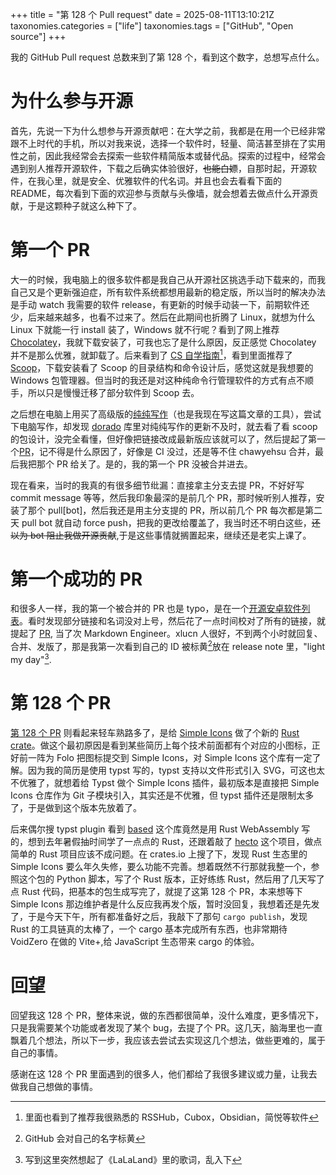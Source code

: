 +++
title = "第 128 个 Pull request"
date = 2025-08-11T13:10:21Z
taxonomies.categories = ["life"]
taxonomies.tags = ["GitHub", "Open source"]
+++

我的 GitHub Pull request 总数来到了第 128 个，看到这个数字，总想写点什么。

# 为什么参与开源

首先，先说一下为什么想参与开源贡献吧：在大学之前，我都是在用一个已经非常跟不上时代的手机，所以对我来说，选择一个软件时，轻量、简洁甚至排在了实用性之前，因此我经常会去探索一些软件精简版本或替代品。探索的过程中，经常会遇到别人推荐开源软件，下载之后确实体验很好，~~也能白嫖~~，自那时起，开源软件，在我心里，就是安全、优雅软件的代名词。并且也会去看看下面的 README，每次看到下面的欢迎参与贡献与头像墙，就会想着去做点什么开源贡献，于是这颗种子就这么种下了。

# 第一个 PR

大一的时候，我电脑上的很多软件都是我自己从开源社区挑选手动下载来的，而我自己又是个更新强迫症，所有软件系统都想用最新的稳定版，所以当时的解决办法是手动 watch 我需要的软件 release，有更新的时候手动装一下，前期软件还少，后来越来越多，也看不过来了。然后在此期间也折腾了 Linux，就想为什么 Linux 下就能一行 install 装了，Windows 就不行呢？看到了网上推荐 [Chocolatey](https://chocolatey.org)，我就下载安装了，可我也忘了是什么原因，反正感觉 Chocolatey 并不是那么优雅，就卸载了。后来看到了 [CS 自学指南](https://csdiy.wiki)[^1]，看到里面推荐了 [Scoop](https://scoop.sh)，下载安装看了 Scoop 的目录结构和命令设计后，感觉这就是我想要的 Windows 包管理器。但当时的我还是对这种纯命令行管理软件的方式有点不顺手，所以只是慢慢迁移了部分软件到 Scoop 去。

之后想在电脑上用买了高级版的[纯纯写作](https://writer.drakeet.com)（也是我现在写这篇文章的工具），尝试下电脑写作，却发现 [dorado](https://github.com/chawyehsu/dorado) 库里对纯纯写作的更新不及时，就去看了看 scoop 的包设计，没完全看懂，但好像把链接改成最新版应该就可以了，然后提起了第一个[PR](https://github.com/chawyehsu/dorado/pull/674)，记不得是什么原因了，好像是 CI 没过，还是等不住 chawyehsu 合并，最后我把那个 PR 给关了。是的，我的第一个 PR 没被合并进去。

现在看来，当时的我真的有很多细节纰漏：直接拿主分支去提 PR，不好好写 commit message 等等，然后我印象最深的是前几个 PR，那时候听别人推荐，安装了那个 pull[bot]，然后我还是用主分支提的 PR，所以前几个 PR 每次都是第二天 pull bot 就自动 force push，把我的更改给覆盖了，我当时还不明白这些，~~还以为 bot 阻止我做开源贡献~~,于是这些事情就搁置起来，继续还是老实上课了。

# 第一个成功的 PR

和很多人一样，我的第一个被合并的 PR 也是 typo，是在一个[开源安卓软件列表](https://github.com/xlucn/oh-my-foss-android)。看时发现部分链接和名词没对上号，然后花了一点时间校对了所有的链接，就提起了 [PR](https://github.com/xlucn/oh-my-foss-android/pull/5), 当了次 Markdown Engineer。xlucn 人很好，不到两个小时就回复、合并、发版了，那是我第一次看到自己的 ID 被标黄[^2]放在 release note 里，"light my day"[^3].

# 第 128 个 PR

[第 128 个 PR](https://github.com/simple-icons/simple-icons/pull/13684) 则看起来轻车熟路多了，是给 [Simple Icons](https://simpleicons.org) 做了个新的 [Rust crate](https://crates.io/crates/simpleicons-rs)。做这个最初原因是看到某些简历上每个技术前面都有个对应的小图标，正好前一阵为 Folo 把图标提交到 Simple Icons，对 Simple Icons 这个库有一定了解。因为我的简历是使用 typst 写的，typst 支持以文件形式引入 SVG，可这也太不优雅了，就想着给 Typst 做个 Simple Icons 插件，最初版本是直接把 Simple Icons 仓库作为 Git 子模块引入，其实还是不优雅，但 typst 插件还是限制太多了，于是做到这个版本先放着了。

后来偶尔搜 typst plugin 看到 [based](https://github.com/EpicEricEE/typst-based) 这个库竟然是用 Rust WebAssembly 写的，想到去年暑假抽时间学了一点点的 Rust，还跟着敲了 [hecto](https://github.com/cscnk52/hecto) 这个项目，做点简单的 Rust 项目应该不成问题。在 crates.io 上搜了下，发现 Rust 生态里的 Simple Icons 要么年久失修，要么功能不完善。想着既然不行那就我整一个，参照这个包的 Python 脚本，写了个 Rust 版本，正好练练 Rust，然后用了几天写了点 Rust 代码，把基本的包生成写完了，就提了这第 128 个 PR，本来想等下 Simple Icons 那边维护者是什么反应我再发个版，暂时没回复，我想着还是先发了，于是今天下午，所有都准备好之后，我敲下了那句 `cargo publish`，发现 Rust 的工具链真的太棒了，一个 cargo 基本完成所有东西，也非常期待 VoidZero 在做的 Vite+,给 JavaScript 生态带来 cargo 的体验。

# 回望

回望我这 128 个 PR，整体来说，做的东西都很简单，没什么难度，更多情况下，只是我需要某个功能或者发现了某个 bug，去提了个 PR。这几天，脑海里也一直飘着几个想法，所以下一步，我应该去尝试去实现这几个想法，做些更难的，属于自己的事情。

感谢在这 128 个 PR 里面遇到的很多人，他们都给了我很多建议或力量，让我去做我自己想做的事情。

[^1]: 里面也看到了推荐我很熟悉的 RSSHub，Cubox，Obsidian，简悦等软件

[^2]: GitHub 会对自己的名字标黄

[^3]: 写到这里突然想起了《LaLaLand》里的歌词，乱入下
